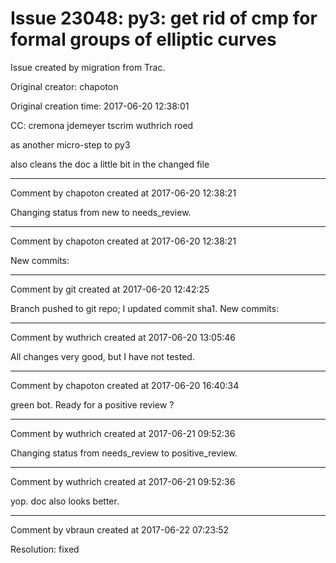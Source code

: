 # Issue 23048: py3: get rid of cmp for formal groups of elliptic curves

Issue created by migration from Trac.

Original creator: chapoton

Original creation time: 2017-06-20 12:38:01

CC:  cremona jdemeyer tscrim wuthrich roed

as another micro-step to py3

also cleans the doc a little bit in the changed file


---

Comment by chapoton created at 2017-06-20 12:38:21

Changing status from new to needs_review.


---

Comment by chapoton created at 2017-06-20 12:38:21

New commits:


---

Comment by git created at 2017-06-20 12:42:25

Branch pushed to git repo; I updated commit sha1. New commits:


---

Comment by wuthrich created at 2017-06-20 13:05:46

All changes very good, but I have not tested.


---

Comment by chapoton created at 2017-06-20 16:40:34

green bot. Ready for a positive review ?


---

Comment by wuthrich created at 2017-06-21 09:52:36

Changing status from needs_review to positive_review.


---

Comment by wuthrich created at 2017-06-21 09:52:36

yop. doc also looks better.


---

Comment by vbraun created at 2017-06-22 07:23:52

Resolution: fixed
